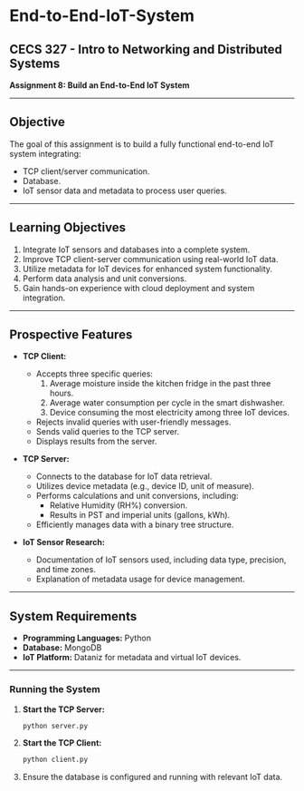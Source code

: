 # End-to-End-IoT-System

## CECS 327 - Intro to Networking and Distributed Systems  
**Assignment 8: Build an End-to-End IoT System**  

---

## Objective  
The goal of this assignment is to build a fully functional end-to-end IoT system integrating:  
- TCP client/server communication.  
- Database.  
- IoT sensor data and metadata to process user queries.

---

## Learning Objectives  
1. Integrate IoT sensors and databases into a complete system.  
2. Improve TCP client-server communication using real-world IoT data.  
3. Utilize metadata for IoT devices for enhanced system functionality.  
4. Perform data analysis and unit conversions.  
5. Gain hands-on experience with cloud deployment and system integration.  

---

## Prospective Features  
- **TCP Client:**  
  - Accepts three specific queries:  
    1. Average moisture inside the kitchen fridge in the past three hours.  
    2. Average water consumption per cycle in the smart dishwasher.  
    3. Device consuming the most electricity among three IoT devices.  
  - Rejects invalid queries with user-friendly messages.  
  - Sends valid queries to the TCP server.  
  - Displays results from the server.  

- **TCP Server:**  
  - Connects to the database for IoT data retrieval.  
  - Utilizes device metadata (e.g., device ID, unit of measure).  
  - Performs calculations and unit conversions, including:  
    - Relative Humidity (RH%) conversion.  
    - Results in PST and imperial units (gallons, kWh).  
  - Efficiently manages data with a binary tree structure.  

- **IoT Sensor Research:**  
  - Documentation of IoT sensors used, including data type, precision, and time zones.  
  - Explanation of metadata usage for device management.  

---

## System Requirements  
- **Programming Languages:** Python 
- **Database:** MongoDB
- **IoT Platform:** Dataniz for metadata and virtual IoT devices.  

---

### Running the System  
1. **Start the TCP Server:**  
   ```bash
   python server.py
   ```
2. **Start the TCP Client:**  
   ```bash
   python client.py
   ```
3. Ensure the database is configured and running with relevant IoT data. 
